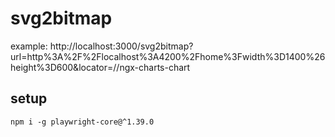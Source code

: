 # svg2bitmap

example: http://localhost:3000/svg2bitmap?url=http%3A%2F%2Flocalhost%3A4200%2Fhome%3Fwidth%3D1400%26height%3D600&locator=//ngx-charts-chart

## setup
```shell
npm i -g playwright-core@^1.39.0
```